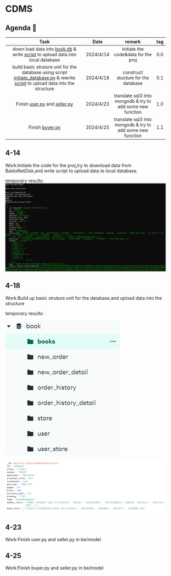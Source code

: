 # CDMS

## Agenda :calendar:
  
|  Task  |  Date  | remark | tag |
|  :-----: | :------: | :-----:| :-----:|
|  down load data into [book.db](https://github.com/kevinyao0901/CDMS/blob/main/AllStuRead/Project_1/bookstore/fe/data/book.db) & write [script](https://github.com/kevinyao0901/CDMS/blob/main/AllStuRead/Project_1/bookstore/script/uoload_data.py) to upload data into local database|2024/4/14  | initiate the code&data for the proj | 0.0 |
|  build basic struture unit for the database using script [initiate_database.py](https://github.com/kevinyao0901/CDMS/blob/main/AllStuRead/Project_1/bookstore/fe/script/initiate_database.py) & rewrite [script](https://github.com/kevinyao0901/CDMS/blob/main/AllStuRead/Project_1/bookstore/script/uoload_data.py) to upload data into the structure |2024/4/18  | construct stucture for the database | 0.1 |
| Finish [user.py](https://github.com/kevinyao0901/CDMS/blob/main/AllStuRead/Project_1/bookstore/be/model/user.py) and [seller.py](https://github.com/kevinyao0901/CDMS/blob/main/AllStuRead/Project_1/bookstore/be/model/seller.py) | 2024/4/23  | translate sql3 into mongodb & try to add some new function | 1.0 |
Finish [buyer.py](https://github.com/kevinyao0901/CDMS/blob/main/AllStuRead/Project_1/bookstore/be/model/buyer.py) | 2024/4/25  | translate sql3 into mongodb & try to add some new function | 1.1 |



## 4-14

Work:Initiate the code for the proj,try to download data from BaiduNetDisk,and write script to upload data to local database.

temporary results:
![error](./temp_result/4-14-1.png)

## 4-18

Work:Build up basic struture unit for the database,and upload data into the structure

temporary results:

![error](./temp_result/4-18-1.png)

![error](./temp_result/4-18-2.png)

## 4-23

Work:Finish user.py and seller.py in be/model

## 4-25

Work:Finish buyer.py and seller.py in be/model
